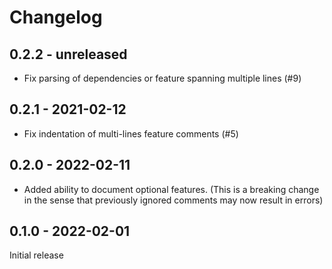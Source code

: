 # Changelog

## 0.2.2 - unreleased

* Fix parsing of dependencies or feature spanning multiple lines (#9)

## 0.2.1 - 2021-02-12

* Fix indentation of multi-lines feature comments (#5)

## 0.2.0 - 2022-02-11

* Added ability to document optional features. (This is a breaking change in the
  sense that previously ignored comments may now result in errors)

## 0.1.0 - 2022-02-01

Initial release

